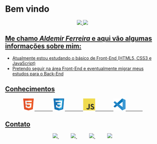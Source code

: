 <h1> Bem vindo </h1>

<div align="center">
  <a href="https://github.com/aldemirferreira44">
  <img height="150em" src="https://github-readme-stats.vercel.app/api?username=aldemirferreira44&show_icons=true&theme=algolia&include_all_commits=true&count_private=true"/>
  <img height="150em" src="https://github-readme-stats.vercel.app/api/top-langs/?username=aldemirferreira44&layout=compact&langs_count=7&theme=algolia"/>
</div>

 <h2> Me chamo <em>Aldemir Ferreira</em> e aqui vão algumas informações sobre mim: </h2>
<ul>
 <li> Atualmente estou estudando o básico de Front-End (HTML5, CSS3 e JavaScript)
 <li> Pretendo seguir na área Front-End e eventualmente migrar meus estudos para o Back-End
</ul> 


## Conhecimentos
 
 <div align="center">
    <img height="40" src="https://raw.githubusercontent.com/devicons/devicon/master/icons/html5/html5-original.svg">
    &nbsp;&nbsp;&nbsp;&nbsp;&nbsp;&nbsp;&nbsp;&nbsp;&nbsp;&nbsp;&nbsp;&nbsp;&nbsp;
    <img height="40" src="https://raw.githubusercontent.com/devicons/devicon/master/icons/css3/css3-original.svg">
    &nbsp;&nbsp;&nbsp;&nbsp;&nbsp;&nbsp;&nbsp;&nbsp;&nbsp;&nbsp;&nbsp;&nbsp;&nbsp;
   <img height="40" src="https://raw.githubusercontent.com/devicons/devicon/master/icons/javascript/javascript-original.svg">
    &nbsp;&nbsp;&nbsp;&nbsp;&nbsp;&nbsp;&nbsp;&nbsp;&nbsp;&nbsp;&nbsp;&nbsp;&nbsp;
   <img height="40" src="https://raw.githubusercontent.com/devicons/devicon/master/icons/vscode/vscode-original.svg">
    &nbsp;&nbsp;&nbsp;&nbsp;&nbsp;&nbsp;&nbsp;&nbsp;&nbsp;&nbsp;&nbsp;&nbsp;&nbsp;
 </div>
 
 ## Contato

<p align="center">
    <a href="https://github.com/aldemirferreira44">
        <img  src="https://img.shields.io/badge/github-%23100000.svg?&style=for-the-badge&logo=github&logoColor=white&link=mailto:https://github.com/aldemirferreira44">
    </a>
    &nbsp;&nbsp;&nbsp;&nbsp;&nbsp;&nbsp;&nbsp;&nbsp;&nbsp;
    <a href="mailto:alferr445@gmail.com">
        <img src="https://img.shields.io/badge/gmail-D14836?&style=for-the-badge&logo=gmail&logoColor=white&link=mailto:alferr445@gmail.com">
    </a>
    &nbsp;&nbsp;&nbsp;&nbsp;&nbsp;&nbsp;&nbsp;&nbsp;&nbsp;
    <a href="https://www.linkedin.com/in/aldemir-ferreira-5b7192227/">
        <img src="https://img.shields.io/badge/linkedin-%230077B5.svg?&style=for-the-badge&logo=linkedin&logoColor=white&link=mailto:https://www.linkedin.com/in/aldemir-ferreira-5b7192227/">
    </a>
    &nbsp;&nbsp;&nbsp;&nbsp;&nbsp;&nbsp;&nbsp;&nbsp;&nbsp;
    <a href="https://www.instagram.com/junior_ferr">
        <img src="https://img.shields.io/badge/instagram-%23E4405F?style=for-the-badge&logo=instagram&logoColor=white&link=mailto:https://https://www.linkedin.com/in/aldemir-ferreira-5b7192227/">
    </a>
